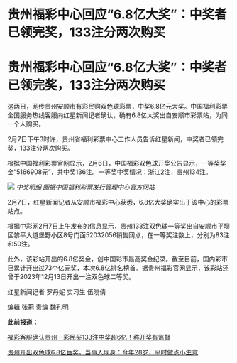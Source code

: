 # 贵州福彩中心回应“6.8亿大奖”：中奖者已领完奖，133注分两次购买

# 贵州福彩中心回应“6.8亿大奖”：中奖者已领完奖，133注分两次购买

这两日，网传贵州安顺市有彩民购双色球彩票，中奖6.8亿元大奖。中国福利彩票全国服务热线客服向红星新闻记者确认，确有6.8亿大奖出自安顺市彩票站，为同一个人购买。

2月7日下午3时许，贵州省福利彩票中心工作人员告诉红星新闻，中奖者已领完奖，133注分两次购买。

根据中国福利彩票官网显示，2月6日，中国福彩双色球开奖公告显示，一等奖奖金“5166908元”，共中奖136注。一等奖中奖情况：浙江2注，贵州134注。

![](https://inews.gtimg.com/om_bt/OIP6QCmWmBfO1EkgfbNOwWqDvjEG14HC1sSz09sDWU_2gAA/1000)
_中奖明细 图据中国福利彩票发行管理中心官方网站_

2月7日，红星新闻记者从安顺市福彩中心获悉，6.8亿大奖确实出于该中心的彩票站点。

根据中彩网2月7日上午发布的信息显示，贵州133注双色球一等奖出自安顺市平坝区黎平大道堡野小区8号门面52032056销售网点，在一等奖注数上，分别为83注和50注。

此外，该彩站开出的6.8亿奖金，创中国彩市最高奖金纪录。截至目前，国内彩市已累计开出过73个亿元奖，本次6.8亿排名榜首。据贵州福彩官网显示，该彩站还曾于2023年12月13日开出一注双色球二等奖。

红星新闻记者 罗丹妮 实习生 伍晓倩

编辑 张莉 责编 魏孔明

**此前报道：**

[福彩客服确认贵州一彩民买133注中奖超6亿！称开奖有监督](https://news.qq.com/rain/a/20240207A03XT500)

[贵州开出双色球6.8亿巨奖，当事人现身：今年28岁，平时做点小生意](https://news.qq.com/rain/a/20240207A03MNO00)

